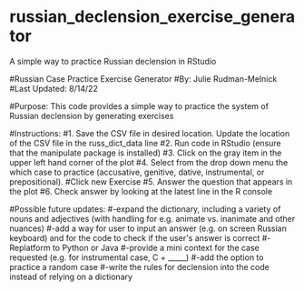 # russian_declension_exercise_generator
A simple way to practice Russian declension in RStudio


#Russian Case Practice Exercise Generator
#By: Julie Rudman-Melnick
#Last Updated: 8/14/22

#Purpose: This code provides a simple way to practice the system of Russian declension by generating exercises 

#Instructions: 
#1. Save the CSV file in desired location. Update the location of the CSV file in the russ_dict_data line
#2. Run code in RStudio (ensure that the manipulate package is installed)
#3. Click on the gray item in the upper left hand corner of the plot
#4. Select from the drop down menu the which case to practice (accusative, genitive, dative, instrumental, or prepositional). 
#Click new Exercise
#5. Answer the question that appears in the plot
#6. Check answer by looking at the latest line in the R console

#Possible future updates: 
#-expand the dictionary, including a variety of nouns and adjectives (with handling for e.g. animate vs. inanimate and other nuances)
#-add a way for user to input an answer (e.g. on screen Russian keyboard) and for the code to check if the user's answer is correct
#-Replatform to Python or Java
#-provide a mini context for the case requested (e.g. for instrumental case, C + _____)
#-add the option to practice a random case
#-write the rules for declension into the code instead of relying on a dictionary
